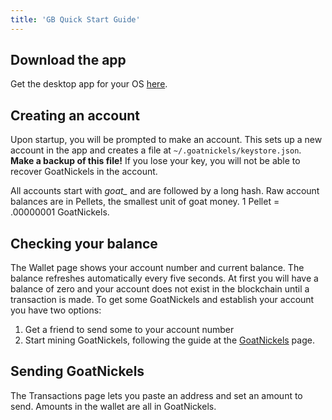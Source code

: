 ```yaml
---
title: 'GB Quick Start Guide'
---
```


## Download the app
Get the desktop app for your OS [here](http://goatnickels.com/download).

## Creating an account
Upon startup, you will be prompted to make an account. This sets up a new account in the app and creates a file at `~/.goatnickels/keystore.json`. **Make a backup of this file!** If you lose your key, you will not be able to recover GoatNickels in the account.

All accounts start with *goat_* and are followed by a long hash. Raw account balances are in Pellets, the smallest unit of goat money. 1 Pellet = .00000001 GoatNickels.

## Checking your balance
The Wallet page shows your account number and current balance. The balance refreshes automatically every five seconds. At first you will have a balance of zero and your account does not exist in the blockchain until a transaction is made. To get some GoatNickels and establish your account you have two options:
1. Get a friend to send some to your account number
2. Start mining GoatNickels, following the guide at the [GoatNickels](https://github.com/seanmclane/goatnickels) page.

## Sending GoatNickels
The Transactions page lets you paste an address and set an amount to send. Amounts in the wallet are all in GoatNickels.
